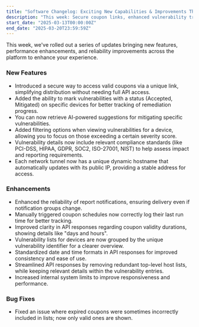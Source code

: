 ```yaml
---
title: "Software Changelog: Exciting New Capabilities & Improvements This Week"
description: "This week: Secure coupon links, enhanced vulnerability tracking & mitigation tips, stable network tunnel addresses, plus key reliability and performance boosts."
start_date: "2025-03-13T00:00:00Z"
end_date: "2025-03-20T23:59:59Z"
---
```


This week, we've rolled out a series of updates bringing new features, performance enhancements, and reliability improvements across the platform to enhance your experience.

### New Features

*   Introduced a secure way to access valid coupons via a unique link, simplifying distribution without needing full API access.
*   Added the ability to mark vulnerabilities with a status (Accepted, Mitigated) on specific devices for better tracking of remediation progress.
*   You can now retrieve AI-powered suggestions for mitigating specific vulnerabilities.
*   Added filtering options when viewing vulnerabilities for a device, allowing you to focus on those exceeding a certain severity score.
*   Vulnerability details now include relevant compliance standards (like PCI-DSS, HIPAA, GDPR, SOC2, ISO-27001, NIST) to help assess impact and reporting requirements.
*   Each network tunnel now has a unique dynamic hostname that automatically updates with its public IP, providing a stable address for access.

### Enhancements

*   Enhanced the reliability of report notifications, ensuring delivery even if notification groups change.
*   Manually triggered coupon schedules now correctly log their last run time for better tracking.
*   Improved clarity in API responses regarding coupon validity durations, showing details like "days and hours".
*   Vulnerability lists for devices are now grouped by the unique vulnerability identifier for a clearer overview.
*   Standardized date and time formats in API responses for improved consistency and ease of use.
*   Streamlined API responses by removing redundant top-level host lists, while keeping relevant details within the vulnerability entries.
*   Increased internal system limits to improve responsiveness and performance.

### Bug Fixes

*   Fixed an issue where expired coupons were sometimes incorrectly included in lists; now only valid ones are shown.
